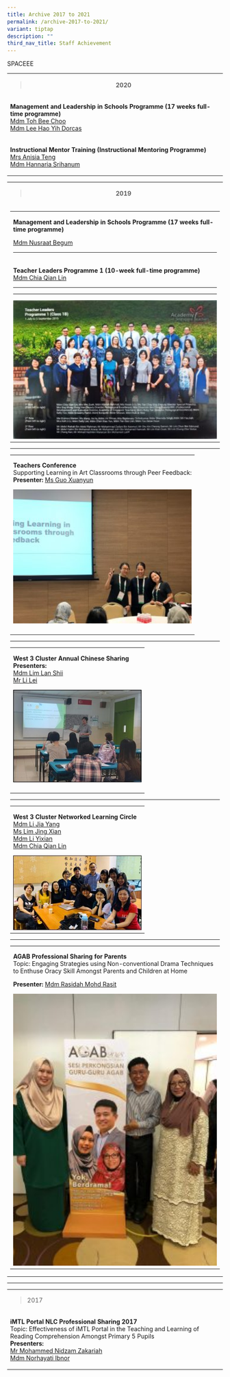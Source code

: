 ```yaml
---
title: Archive 2017 to 2021
permalink: /archive-2017-to-2021/
variant: tiptap
description: ""
third_nav_title: Staff Achievement
---
```

<p></p>
<p></p>
<p></p>
<p></p>
<p>SPACEEE</p>
<p></p>
<p></p>
<p></p>
<table style="minWidth: 25px">
<colgroup>
<col>
</colgroup>
<tbody>
<tr>
<th rowspan="1" colspan="1">
<blockquote>
<p>2020</p>
</blockquote>
</th>
</tr>
<tr>
<td rowspan="1" colspan="1">
<p><strong>Management and Leadership in Schools Programme (17 weeks full-time programme)</strong>
<br><u>Mdm Toh Bee Choo</u>
<br><u>Mdm Lee Hao Yih Dorcas</u>
</p>
</td>
</tr>
<tr>
<td rowspan="1" colspan="1">
<p><strong>Instructional Mentor Training (Instructional Mentoring Programme)</strong>
<br><u>Mrs Anisia Teng</u>
<br><u>Mdm Hannaria Srihanum</u>
</p>
</td>
</tr>
</tbody>
</table>
<table style="minWidth: 25px">
<colgroup>
<col>
</colgroup>
<tbody>
<tr>
<th rowspan="1" colspan="1">
<blockquote>
<p><strong>2019</strong>
</p>
</blockquote>
</th>
</tr>
<tr>
<td rowspan="1" colspan="1">
<table style="minWidth: 25px">
<colgroup>
<col>
</colgroup>
<tbody>
<tr>
<td rowspan="1" colspan="1">
<p><strong>Management and Leadership in Schools Programme (17 weeks full-time programme)</strong>
</p>
<p><u>Mdm Nusraat Begum</u>
</p>
<hr>
</td>
</tr>
<tr>
<td rowspan="1" colspan="1">
<p><strong>Teacher Leaders Programme 1 (10-week full-time programme)</strong>
<br><u>Mdm Chia Qian Lin</u>
<br>
</p>
<hr>
<hr>
<div class="isomer-image-wrapper">
<img style="width: 100%" height="auto" width="100%" alt="" src="/images/staff4.jpeg">
</div>
</td>
</tr>
</tbody>
</table>
<hr>
<table style="minWidth: 25px">
<colgroup>
<col>
</colgroup>
<tbody>
<tr>
<td rowspan="1" colspan="1">
<p><strong>Teachers Conference</strong>
<br>Supporting Learning in Art Classrooms through Peer Feedback:
<br><strong>Presenter:</strong>  <u>Ms Guo Xuanyun</u>
</p>
<div class="isomer-image-wrapper">
<img style="width: 100%" height="auto" width="100%" alt="" src="/images/staff20.jpg">
</div>
</td>
</tr>
<tr>
<td rowspan="1" colspan="1">
<p></p>
</td>
</tr>
</tbody>
</table>
<hr>
<table style="minWidth: 25px">
<colgroup>
<col>
</colgroup>
<tbody>
<tr>
<td rowspan="1" colspan="1">
<p></p>
<p><strong>West 3 Cluster Annual Chinese Sharing</strong>
<br><strong>Presenters:</strong>
<br><u>Mdm Lim Lan Shii <br>Mr Li Lei</u>
</p>
<div class="isomer-image-wrapper">
<img style="width: 100%" height="auto" width="100%" alt="" src="/images/staff21.jpg">
</div>
</td>
</tr>
<tr>
<td rowspan="1" colspan="1">
<p></p>
</td>
</tr>
</tbody>
</table>
<hr>
<table style="minWidth: 25px">
<colgroup>
<col>
</colgroup>
<tbody>
<tr>
<td rowspan="1" colspan="1">
<p><strong>West 3 Cluster Networked Learning Circle</strong>
<br><u>Mdm Li Jia Yang <br>Ms Lim Jing Xian <br>Mdm Li Yixian <br>Mdm Chia Qian Lin</u>
</p>
<div class="isomer-image-wrapper">
<img style="width: 100%" height="auto" width="100%" alt="" src="/images/staff22.jpg">
</div>
</td>
</tr>
</tbody>
</table>
<hr>
<table style="minWidth: 25px">
<colgroup>
<col>
</colgroup>
<tbody>
<tr>
<td rowspan="1" colspan="1">
<p></p>
<p><strong>AGAB Professional Sharing for Parents</strong>
<br>Topic: Engaging Strategies using Non-conventional Drama Techniques to
Enthuse Oracy Skill Amongst Parents and Children at Home</p>
<p><strong>Presenter:</strong>  <u>Mdm Rasidah Mohd Rasit</u>
</p>
<div class="isomer-image-wrapper">
<img style="width: 100%" height="auto" width="100%" alt="" src="/images/staff23.jpg">
</div>
</td>
</tr>
</tbody>
</table>
</td>
</tr>
</tbody>
</table>
<hr>
<table style="minWidth: 25px">
<colgroup>
<col>
</colgroup>
<tbody>
<tr>
<td rowspan="1" colspan="1">
<blockquote>
<p>2017</p>
</blockquote>
</td>
</tr>
<tr>
<td rowspan="1" colspan="1">
<p><strong>iMTL Portal NLC Professional Sharing 2017</strong>
<br>Topic: Effectiveness of iMTL Portal in the Teaching and Learning of Reading
Comprehension Amongst Primary 5 Pupils
<br><strong>Presenters:</strong>
<br><u>Mr Mohammed Nidzam Zakariah</u>
<br><u>Mdm Norhayati Ibnor</u>
</p>
</td>
</tr>
</tbody>
</table>
<p></p>